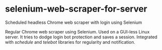 # selenium-web-scraper-for-server
Scheduled headless Chrome web scraper with login using Selenium

Regular Chrome web scraper using Selenium. Used on a GUI-less Linux server. It tries to dodge login bot protection and saves a session. Integrated with _schedule_ and _telebot_ libraries for regularity and notification.
